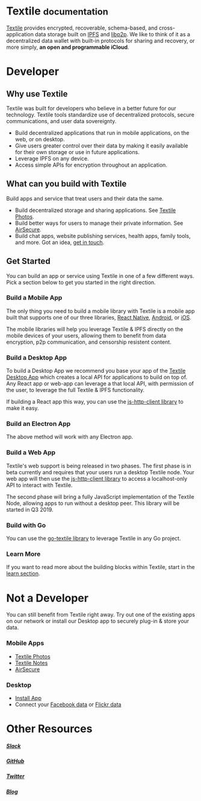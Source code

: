 <h1> Textile <small>documentation</small></h1>

[Textile](https://www.textile.io) provides encrypted, recoverable, schema-based, and cross-application data storage built on [IPFS](https://github.com/ipfs) and [libp2p](https://github.com/libp2p). We like to think of it as a decentralized data wallet with built-in protocols for sharing and recovery, or more simply, **an open and programmable iCloud**.

# Developer

## Why use Textile

Textile was built for developers who believe in a better future for our technology. Textile tools standardize use of decentralized protocols, secure communications, and user data sovereignty.

- Build decentralized applications that run in mobile applications, on the web, or on desktop.
- Give users greater control over their data by making it easily available for their own storage or use in future applications.
- Leverage IPFS on any device.
- Access simple APIs for encryption throughout an application.

## What can you build with Textile

Build apps and service that treat users and their data the same.

- Build decentralized storage and sharing applications. See [Textile Photos](https://github.com/textileio/textile-mobile).
- Build better ways for users to manage their private information. See [AirSecure](https://github.com/airsecure/airsecure).
- Build chat apps, website publishing services, health apps, family tools, and more. Got an idea, [get in touch](https://slack.textile.io/).

## Get Started

You can build an app or service using Textile in one of a few different ways. Pick a section below to get you started in the right direction.

### Build a Mobile App

The only thing you need to build a mobile library with Textile is a mobile app built that supports one of our three libraries, [React Native](./textileio/react-native-sdk), [Android](./textileio/go-android), or [iOS](./textileio/go-ios).

The mobile libraries will help you leverage Textile & IPFS directly on the mobile devices of your users, allowing them to benefit from data encryption, p2p communication, and censorship resistent content.

### Build a Desktop App

To build a Desktop App we recommend you base your app of the [Textile Desktop App](./install) which creates a local API for applications to build on top of. Any React app or web-app can leverage a that local API, with permission of the user, to leverage the full Textile & IPFS functionality.

If building a React app this way, you can use the [js-http-client library](./textileio/js-http-client) to make it easy.

### Build an Electron App

The above method will work with any Electron app.

### Build a Web App

Textile's web support is being released in two phases. The first phase is in beta currently and requires that your users run a desktop Textile node. Your web app will then use the [js-http-client library](./textileio/js-http-client) to access a localhost-only API to interact with Textile.

The second phase will bring a fully JavaScript implementation of the Textile Node, allowing apps to run without a desktop peer. This library will be started in Q3 2019.

### Build with Go

You can use the [go-textile library](./textileio/go-textile) to leverage Textile in any Go project.

### Learn More

If you want to read more about the building blocks within Textile, start in the [learn section](./learn).

# Not a Developer

You can still benefit from Textile right away. Try out one of the existing apps on our network or install our Desktop app to securely plug-in & store your data.

### Mobile Apps

- [Textile Photos](https://textile.photos/)
- [Textile Notes](https://github.com/textileio/notes)
- [AirSecure](https://github.com/airsecure/airsecure)

### Desktop

- [Install App](./install/)
- Connect your [Facebook data]() or [Flickr data]()

# Other Resources

##### [Slack](https://slack.textile.io/)
##### [GitHub](https://github.com/textileio/)
##### [Twitter](https://twitter.com/textile01)
##### [Blog](https://medium.com/textileio)
